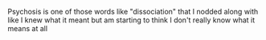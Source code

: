 Psychosis is one of those words like "dissociation" that I nodded along with like I knew what it meant but am starting to think I don't really know what it means at all

